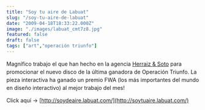 ```yaml
---
title: "Soy tu aire de Labuat"
slug: "/soy-tu-aire-de-labuat"
date: "2009-04-18T18:33:22.000Z"
image: "./images/labuat_cmt7z8.jpg"
featured: false
draft: false
tags: ["art","operación triunfo"]
---
```



<span style="line-height: 1.5;">Magnífico trabajo el que han hecho en la agencia </span>[Herraiz & Soto](http://www.herraizsoto.com/ "Herraiz & soto")<span style="line-height: 1.5;"> para promocionar el nuevo disco de la última ganadora de Operación Triunfo. La pieza interactiva ha ganado un premio FWA (los más importantes del mundo en diseño interactivo) al mejor trabajo del mes!</span>

Click aquí -> [http://soydeaire.labuat.com/](http://soytuaire.labuat.com/)



